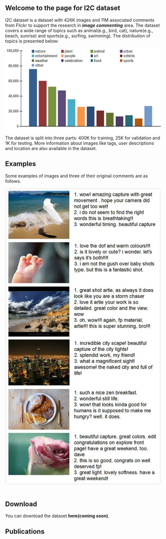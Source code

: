 ## Welcome to the page for I2C dataset
I2C dataset is a dataset with 426K images and 11M associated comments from Flickr to support the research in **_image_ _commenting_** area. The dataset covers a wide range of topics such as animal(e.g., bird, cat), nature(e.g., beach, sunrise) and sports(e.g., surfing, swimming). The distribution of topics is presented below:  
<div align="center"><img src="https://raw.githubusercontent.com/helloResearch/I2C_Dataset/master/distribution.jpg" width="540" height="280" alt=""/></div>   
The dataset is split into three parts: 400K for training, 25K for validation and 1K for testing. More information about images like tags, user descriptions and location are also available in the dataset.

## Examples
Some examples of images and three of their original comments are as follows.
<div align="center"><img src="https://raw.githubusercontent.com/helloResearch/I2C_Dataset/master/examples.jpg" width="540" height="1080" alt=""/></div>  

## Download
You can download the dataset **here(coming soon)**.

## Publications

